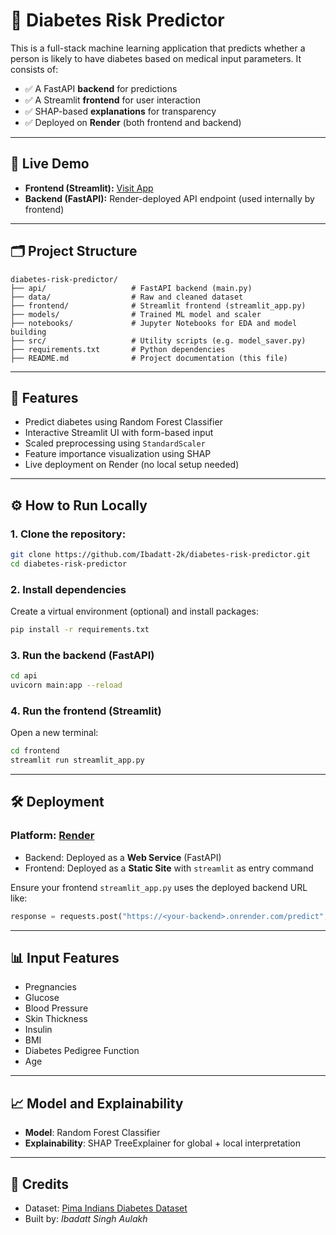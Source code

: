 
# 🧠 Diabetes Risk Predictor

This is a full-stack machine learning application that predicts whether a person is likely to have diabetes based on medical input parameters. It consists of:

- ✅ A FastAPI **backend** for predictions  
- ✅ A Streamlit **frontend** for user interaction  
- ✅ SHAP-based **explanations** for transparency  
- ✅ Deployed on **Render** (both frontend and backend)

---

## 🚀 Live Demo

- **Frontend (Streamlit):** [Visit App](https://diabetes-risk-predictor-x2ri.onrender.com/)
- **Backend (FastAPI):** Render-deployed API endpoint (used internally by frontend)

---

## 🗂️ Project Structure

```
diabetes-risk-predictor/
├── api/                   # FastAPI backend (main.py)
├── data/                  # Raw and cleaned dataset
├── frontend/              # Streamlit frontend (streamlit_app.py)
├── models/                # Trained ML model and scaler
├── notebooks/             # Jupyter Notebooks for EDA and model building
├── src/                   # Utility scripts (e.g. model_saver.py)
├── requirements.txt       # Python dependencies
├── README.md              # Project documentation (this file)
```

---

## 🧪 Features

- Predict diabetes using Random Forest Classifier
- Interactive Streamlit UI with form-based input
- Scaled preprocessing using `StandardScaler`
- Feature importance visualization using SHAP
- Live deployment on Render (no local setup needed)

---

## ⚙️ How to Run Locally

### 1. Clone the repository:

```bash
git clone https://github.com/Ibadatt-2k/diabetes-risk-predictor.git
cd diabetes-risk-predictor
```

### 2. Install dependencies

Create a virtual environment (optional) and install packages:

```bash
pip install -r requirements.txt
```

### 3. Run the backend (FastAPI)

```bash
cd api
uvicorn main:app --reload
```

### 4. Run the frontend (Streamlit)

Open a new terminal:

```bash
cd frontend
streamlit run streamlit_app.py
```

---

## 🛠️ Deployment

### Platform: [Render](https://render.com)

- Backend: Deployed as a **Web Service** (FastAPI)
- Frontend: Deployed as a **Static Site** with `streamlit` as entry command

Ensure your frontend `streamlit_app.py` uses the deployed backend URL like:

```python
response = requests.post("https://<your-backend>.onrender.com/predict", json=input_data)
```

---

## 📊 Input Features

- Pregnancies  
- Glucose  
- Blood Pressure  
- Skin Thickness  
- Insulin  
- BMI  
- Diabetes Pedigree Function  
- Age  

---

## 📈 Model and Explainability

- **Model**: Random Forest Classifier  
- **Explainability**: SHAP TreeExplainer for global + local interpretation

---

## 🤝 Credits

- Dataset: [Pima Indians Diabetes Dataset](https://www.kaggle.com/datasets/uciml/pima-indians-diabetes-database)  
- Built by: *Ibadatt Singh Aulakh*
